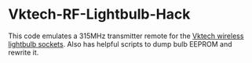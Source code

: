 Vktech-RF-Lightbulb-Hack
========================

This code emulates a 315MHz transmitter remote for the [Vktech wireless lightbulb sockets](http://www.amazon.com/gp/product/B00F89ZJ5E/ref=as_li_tl?ie=UTF8&camp=1789&creative=390957&creativeASIN=B00F89ZJ5E&linkCode=as2&tag=recursiveserv-20&linkId=H5XTNC2LH7W4XUCC). Also has helpful scripts to dump bulb EEPROM and rewrite it.
